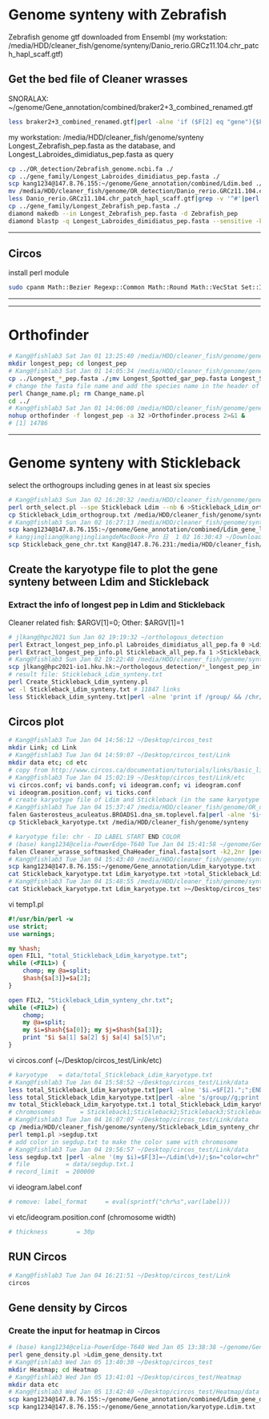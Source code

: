 # Genome synteny with Zebrafish
Zebrafish genome gtf downloaded from Ensembl (my workstation: /media/HDD/cleaner_fish/genome/synteny/Danio_rerio.GRCz11.104.chr_patch_hapl_scaff.gtf)         
## Get the bed file of Cleaner wrasses
SNORALAX: ~/genome/Gene_annotation/combined/braker2+3_combined_renamed.gtf      
```bash
less braker2+3_combined_renamed.gtf|perl -alne 'if ($F[2] eq "gene"){$F[0]=~s/Scx22uW_/LD/;($F[4]>$F[3])?(print "$F[0]\t$F[3]\t$F[4]\t$F[-1]"):(print "$F[0]\t$F[4]\t$F[3]\t$F[-1]")} ' >Ldim.bed
```
my workstation: /media/HDD/cleaner_fish/genome/synteny       
Longest_Zebrafish_pep.fasta as the database, and Longest_Labroides_dimidiatus_pep.fasta as query            
```bash
cp ../OR_detection/Zebrafish_genome.ncbi.fa ./
cp ../gene_family/Longest_Labroides_dimidiatus_pep.fasta ./
scp kang1234@147.8.76.155:~/genome/Gene_annotation/combined/Ldim.bed ./
mv /media/HDD/cleaner_fish/genome/OR_detection/Danio_rerio.GRCz11.104.chr_patch_hapl_scaff.gtf ./
less Danio_rerio.GRCz11.104.chr_patch_hapl_scaff.gtf|grep -v '^#'|perl -alne 'if ($F[2] eq "gene"){my $chr="DR$F[0]";(my $gene)=$_=~/gene_id\s+\"(.*?)\"/;$F[0]=~s/Scx22uW_/LD/;($F[4]>$F[3])?(print "$chr\t$F[3]\t$F[4]\t$gene"):(print "$chr\t$F[4]\t$F[3]\t$gene")}' >Zebrafish.bed
cp ../gene_family/Longest_Zebrafish_pep.fasta ./
diamond makedb --in Longest_Zebrafish_pep.fasta -d Zebrafish_pep
diamond blastp -q Longest_Labroides_dimidiatus_pep.fasta --sensitive -k 5 -d Zebrafish_pep -e 1e-10 --out Ldim_Zebra.blast
```
***
## Circos
install perl module     
```bash
sudo cpanm Math::Bezier Regexp::Common Math::Round Math::VecStat Set::IntSpan Text::Format Statistics::Basic
```
***
***
# Orthofinder
```bash
# Kang@fishlab3 Sat Jan 01 13:25:40 /media/HDD/cleaner_fish/genome/gene_family_2
mkdir longest_pep; cd longest_pep
# Kang@fishlab3 Sat Jan 01 14:05:34 /media/HDD/cleaner_fish/genome/gene_family_2/longest_pep
cp ../Longest_*_pep.fasta ./;mv Longest_Spotted_gar_pep.fasta Longest_Spottedgar_pep.fasta;mv Longest_Japanese_Medaka_pep.fasta Longest_Medaka_pep.fasta
# change the fasta file name and add the species name in the header of sequences
perl Change_name.pl; rm Change_name.pl
cd ../
# Kang@fishlab3 Sat Jan 01 14:06:00 /media/HDD/cleaner_fish/genome/gene_family_2
nohup orthofinder -f longest_pep -a 32 >Orthofinder.process 2>&1 &
# [1] 14786
```
***
# Genome synteny with Stickleback
select the orthogroups including genes in at least six species   
```bash
# Kang@fishlab3 Sun Jan 02 16:20:32 /media/HDD/cleaner_fish/genome/gene_family_2/longest_pep/OrthoFinder/Results_Jan01/Orthogroups
perl orth_select.pl --spe Stickleback Ldim --nb 6 >Stickleback_Ldim_orthogroup.txt
cp Stickleback_Ldim_orthogroup.txt /media/HDD/cleaner_fish/genome/synteny
# Kang@fishlab3 Sun Jan 02 16:27:13 /media/HDD/cleaner_fish/genome/synteny
scp kang1234@147.8.76.155:~/genome/Gene_annotation/combined/Ldim_gene_location.txt ./
# kangjingliang@kangjingliangdeMacBook-Pro 日  1 02 16:30:43 ~/Downloads
scp Stickleback_gene_chr.txt Kang@147.8.76.231:/media/HDD/cleaner_fish/genome/synteny
```
## Create the karyotype file to plot the gene synteny between Ldim and Stickleback
### Extract the info of longest pep in Ldim and Stickleback
Cleaner related fish: $ARGV\[1\]=0; Other: $ARGV\[1\]=1   
```bash
# jlkang@hpc2021 Sun Jan 02 19:19:32 ~/orthologous_detection
perl Extract_longest_pep_info.pl Labroides_dimidiatus_all_pep.fa 0 >Ldim_longest_pep_info.txt
perl Extract_longest_pep_info.pl Stickleback_all_pep.fa 1 >Stickleback_longest_pep_info.txt
# Kang@fishlab3 Sun Jan 02 19:22:48 /media/HDD/cleaner_fish/genome/synteny
scp jlkang@hpc2021-io1.hku.hk:~/orthologous_detection/*_longest_pep_info.txt ./
# result file: Stickleback_Ldim_synteny.txt
perl Create_Stickleback_Ldim_synteny.pl
wc -l Stickleback_Ldim_synteny.txt # 11847 links
less Stickleback_Ldim_synteny.txt|perl -alne 'print if /group/ && /chr/' > Stickleback_Ldim_synteny_chr.txt # 10850 link (in chr of Stickleback and Ldim)
```
## Circos plot
```bash
# Kang@fishlab3 Tue Jan 04 14:56:12 ~/Desktop/circos_test
mkdir Link; cd Link
# Kang@fishlab3 Tue Jan 04 14:59:07 ~/Desktop/circos_test/Link
mkdir data etc; cd etc
# copy from http://www.circos.ca/documentation/tutorials/links/basic_links/configuration
# Kang@fishlab3 Tue Jan 04 15:02:19 ~/Desktop/circos_test/Link/etc
vi circos.conf; vi bands.conf; vi ideogram.conf; vi ideogram.conf
vi ideogram.position.conf; vi ticks.conf
# create karyotype file of Ldim and Stickleback (in the same karyotype file)
# Kang@fishlab3 Tue Jan 04 15:37:47 /media/HDD/cleaner_fish/genome/OR_detection
falen Gasterosteus_aculeatus.BROADS1.dna_sm.toplevel.fa|perl -alne '$i++;$name="Stickleback".$i;print "chr - $name $F[0] 0 $F[1] $F[0]" if /group/i' >Stickleback_karyotype.txt
cp Stickleback_karyotype.txt /media/HDD/cleaner_fish/genome/synteny

# karyotype file: chr - ID LABEL START END COLOR
# (base) kang1234@celia-PowerEdge-T640 Tue Jan 04 15:41:58 ~/genome/Gene_annotation
falen Cleaner_wrasse_softmasked_ChaHeader_final.fasta|sort -k2,2nr |perl -alne '$i++;$name="Ldim".$i;print "chr - $name $F[0] 0 $F[1] $F[0]" if /chr/i' >Ldim_karyotype.txt
# Kang@fishlab3 Tue Jan 04 15:43:40 /media/HDD/cleaner_fish/genome/synteny
scp kang1234@147.8.76.155:~/genome/Gene_annotation/Ldim_karyotype.txt ./
cat Stickleback_karyotype.txt Ldim_karyotype.txt >total_Stickleback_Ldim_karyotype.txt
# Kang@fishlab3 Tue Jan 04 15:48:55 /media/HDD/cleaner_fish/genome/synteny
cat Stickleback_karyotype.txt Ldim_karyotype.txt >~/Desktop/circos_test/Link/data/total_Stickleback_Ldim_karyotype.txt
```

vi temp1.pl   
```perl
#!/usr/bin/perl -w
use strict;
use warnings;

my %hash;
open FIL1, "total_Stickleback_Ldim_karyotype.txt";
while (<FIL1>) {
	chomp; my @a=split;
	$hash{$a[3]}=$a[2];
}

open FIL2, "Stickleback_Ldim_synteny_chr.txt";
while (<FIL2>) {
	chomp;
	my @a=split;
	my $i=$hash{$a[0]}; my $j=$hash{$a[3]};
	print "$i $a[1] $a[2] $j $a[4] $a[5]\n";
}
```
vi circos.conf (\~/Desktop/circos_test/Link/etc)   
```bash
# karyotype   = data/total_Stickleback_Ldim_karyotype.txt
# Kang@fishlab3 Tue Jan 04 15:58:52 ~/Desktop/circos_test/Link/data
less total_Stickleback_Ldim_karyotype.txt|perl -alne '$i.=$F[2].";";END{$i=~s/\;$//;print $i}' # add the print
less total_Stickleback_Ldim_karyotype.txt|perl -alne 's/group//g;print' >total_Stickleback_Ldim_karyotype.txt.1
mv total_Stickleback_Ldim_karyotype.txt.1 total_Stickleback_Ldim_karyotype.txt
# chromosomes       = Stickleback1;Stickleback2;Stickleback3;Stickleback4;Stickleback5;Stickleback6;Stickleback7;Stickleback8;Stickleback9;Stickleback10;Stickleback11;Stickleback12;Stickleback13;Stickleback14;Stickleback15;Stickleback16;Stickleback17;Stickleback18;Stickleback19;Stickleback20;Stickleback21;Ldim1;Ldim2;Ldim3;Ldim4;Ldim5;Ldim6;Ldim7;Ldim8;Ldim9;Ldim10;Ldim11;Ldim12;Ldim13;Ldim14;Ldim15;Ldim16;Ldim17;Ldim18;Ldim19;Ldim20;Ldim21;Ldim22;Ldim23;Ldim24
# Kang@fishlab3 Tue Jan 04 16:07:07 ~/Desktop/circos_test/Link/data
cp /media/HDD/cleaner_fish/genome/synteny/Stickleback_Ldim_synteny_chr.txt ./
perl temp1.pl >segdup.txt
# add color in segdup.txt to make the color same with chromosome
# Kang@fishlab3 Tue Jan 04 19:56:57 ~/Desktop/circos_test/Link/data
less segdup.txt |perl -alne '(my $i)=$F[3]=~/Ldim(\d+)/;$n="color=chr".$i;print "$_ $n"' >segdup.txt.1
# file          = data/segdup.txt.1
# record_limit  = 200000
```

vi ideogram.label.conf   
```bash
# remove: label_format     = eval(sprintf("chr%s",var(label)))
```

vi etc/ideogram.position.conf (chromosome width)  
```bash
# thickness        = 30p
```

## RUN Circos
```bash
# Kang@fishlab3 Tue Jan 04 16:21:51 ~/Desktop/circos_test/Link
circos
```

## Gene density by Circos
### Create the input for heatmap in Circos
```bash
# (base) kang1234@celia-PowerEdge-T640 Wed Jan 05 13:38:38 ~/genome/Gene_annotation/combined
perl gene_density.pl >Ldim_gene_density.txt
# Kang@fishlab3 Wed Jan 05 13:40:30 ~/Desktop/circos_test
mkdir Heatmap; cd Heatmap
# Kang@fishlab3 Wed Jan 05 13:41:01 ~/Desktop/circos_test/Heatmap
mkdir data etc
# Kang@fishlab3 Wed Jan 05 13:42:40 ~/Desktop/circos_test/Heatmap/data
scp kang1234@147.8.76.155:~/genome/Gene_annotation/combined/Ldim_gene_density.txt ./
scp kang1234@147.8.76.155:~/genome/Gene_annotation/karyotype.Ldim.txt ./
```
